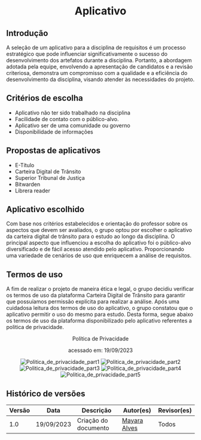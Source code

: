 # <p align="center"> Aplicativo  <p>
## Introdução

A seleção de um aplicativo para a disciplina de requisitos é um processo estratégico que pode influenciar significativamente o sucesso do desenvolvimento dos artefatos durante a disciplina. Portanto, a abordagem adotada pela equipe, envolvendo a apresentação de candidatos e a revisão criteriosa, demonstra um compromisso com a qualidade e a eficiência do desenvolvimento da disciplina, visando atender às necessidades do projeto. 

## Critérios de escolha 

* Aplicativo não ter sido trabalhado na disciplina
* Facilidade de contato com o público-alvo.
* Aplicativo ser de uma comunidade ou governo
* Disponibilidade de informações

## Propostas de aplicativos

* E-Título
* Carteira Digital de Trânsito
* Superior Tribunal de Justiça
* Bitwarden
* Librera reader
  
## Aplicativo escolhido 
Com base nos critérios estabelecidos e orientação do professor sobre os aspectos que devem ser avaliados, o grupo optou por escolher o aplicativo da carteira digital de trânsito para o estudo ao longo da disciplina. O principal aspecto que influenciou a escolha do aplicativo foi o público-alvo diversificado e de fácil acesso atendido pelo aplicativo. Proporcionando uma variedade de cenários de uso que enriquecem a análise de requisitos.

## Termos de uso 
A fim de realizar o projeto de maneira ética e legal, o grupo decidiu verificar os termos de uso da plataforma Carteira Digital de Trânsito para garantir que possuíamos permissão explícita para realizar a análise. Após uma cuidadosa leitura dos termos de uso do aplicativo, o grupo constatou que o aplicativo permitir o uso do mesmo para estudo. Desta forma, segue abaixo os termos de uso da plataforma disponibilizado pelo aplicativo referentes a politica de privacidade.

<p align="center"> Política de Privacidade<p>
<p align="center"> acessado em: 19/09/2023<p>
  
<div align="center">

![Politica_de_privacidade_part1](https://github.com/Requisitos-de-Software/2023.2-Grupo02/assets/67807684/193da224-c832-4979-826c-c662533e6354)
![Politica_de_privacidade_part2](https://github.com/Requisitos-de-Software/2023.2-Grupo02/assets/67807684/a947982e-9be0-43ad-84da-5343a60427d0)
![Politica_de_privacidade_part3](https://github.com/Requisitos-de-Software/2023.2-Grupo02/assets/67807684/24aa05a0-f721-4e49-946c-1a5379a55273)
![Politica_de_privacidade_part4](https://github.com/Requisitos-de-Software/2023.2-Grupo02/assets/67807684/582f70cf-0587-4edc-94e3-c24f4c737e40)
![Politica_de_privacidade_part5](https://github.com/Requisitos-de-Software/2023.2-Grupo02/assets/67807684/e6311a01-5573-4936-8289-de98adc68e7e)

</div>

## Histórico de versões 

Versão  |   Data   | Descrição | Autor(es) | Revisor(es)
--------- | ------ | ------ | ---------- | ----------
1.0 | 19/09/2023| Criação do documento | [Mayara Alves](https://github.com/Mayara-tech) | Todos
